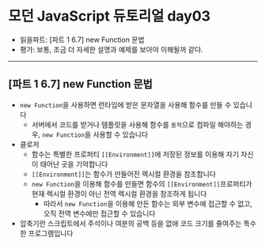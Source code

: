 # 모던 JavaScript 듀토리얼 day03

- 읽을파트: [파트 1 6.7] new Function 문법
- 평가: 보통, 조금 더 자세한 설명과 예제를 보아야 이해될꺼 같다.

---

## [파트 1 6.7] new Function 문법

- `new Function`을 사용하면 런타임에 받은 문자열을 사용해 함수를 만들 수 있습니다
  - 서버에서 코드를 받거나 템플릿을 사용해 함수를 `동적`으로 컴파일 해야하는 경우, `new Function`을 사용할 수 있습니다
- 클로저
  - 함수는 특별한 프로퍼티 `[[Environment]]`에 저장된 정보를 이용해 자기 자신이 태어난 곳을 기억합니다
  - `[[Environment]]`는 함수가 만들어진 렉시컬 환경을 참조합니다
  - `new Function`을 이용해 함수를 만들면 함수의 `[[Environment]]`프로퍼티가 현재 렉시컬 환경이 아닌 전역 렉시컬 환경을 참조하게 됩니다
    - 따라서 `new Function`을 이용해 만든 함수는 외부 변수에 접근할 수 없고, 오직 전역 변수에만 접근할 수 있습니다
- 압축기란 스크립트에서 주석이나 여분의 공백 등을 없애 코드 크기를 줄여주는 특수한 프로그램입니다
